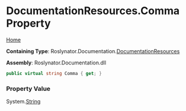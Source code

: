 <a name="_top"></a>

# DocumentationResources\.Comma Property

[Home](../../../../README.md#_top)

**Containing Type**: Roslynator\.Documentation\.[DocumentationResources](../README.md#_top)

**Assembly**: Roslynator\.Documentation\.dll

```csharp
public virtual string Comma { get; }
```

### Property Value

System\.[String](https://docs.microsoft.com/en-us/dotnet/api/system.string)

